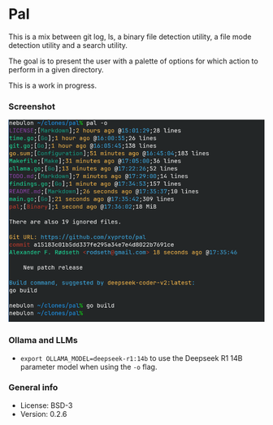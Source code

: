 # Pal

This is a mix between git log, ls, a binary file detection utility, a file mode detection utility and a search utility.

The goal is to present the user with a palette of options for which action to perform in a given directory.

This is a work in progress.

### Screenshot

![Screenshot](img/screenshot.png)

### Ollama and LLMs

* `export OLLAMA_MODEL=deepseek-r1:14b` to use the Deepseek R1 14B parameter model when using the `-o` flag.

### General info

* License: BSD-3
* Version: 0.2.6
